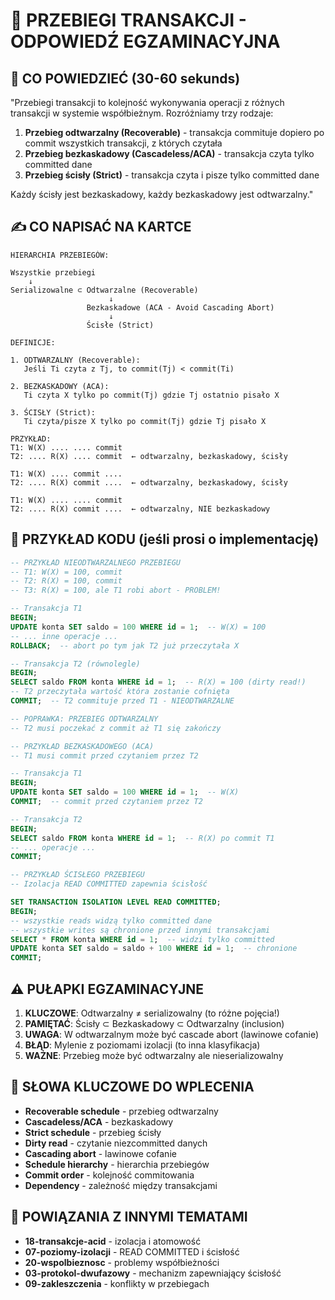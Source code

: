# 🔄 PRZEBIEGI TRANSAKCJI - ODPOWIEDŹ EGZAMINACYJNA

## 📖 CO POWIEDZIEĆ (30-60 sekunds)

"Przebiegi transakcji to kolejność wykonywania operacji z różnych transakcji w systemie współbieżnym. Rozróżniamy trzy rodzaje:

1. **Przebieg odtwarzalny (Recoverable)** - transakcja commituje dopiero po commit wszystkich transakcji, z których czytała
2. **Przebieg bezkaskadowy (Cascadeless/ACA)** - transakcja czyta tylko committed dane
3. **Przebieg ścisły (Strict)** - transakcja czyta i pisze tylko committed dane

Każdy ścisły jest bezkaskadowy, każdy bezkaskadowy jest odtwarzalny."

## ✍️ CO NAPISAĆ NA KARTCE

```
HIERARCHIA PRZEBIEGÓW:

Wszystkie przebiegi
    ↓
Serializowalne ⊂ Odtwarzalne (Recoverable)
                      ↓
                 Bezkaskadowe (ACA - Avoid Cascading Abort)
                      ↓  
                 Ścisłe (Strict)

DEFINICJE:

1. ODTWARZALNY (Recoverable):
   Jeśli Ti czyta z Tj, to commit(Tj) < commit(Ti)
   
2. BEZKASKADOWY (ACA):  
   Ti czyta X tylko po commit(Tj) gdzie Tj ostatnio pisało X
   
3. ŚCISŁY (Strict):
   Ti czyta/pisze X tylko po commit(Tj) gdzie Tj pisało X

PRZYKŁAD:
T1: W(X) .... .... commit
T2: .... R(X) .... commit  ← odtwarzalny, bezkaskadowy, ścisły

T1: W(X) .... commit ....
T2: .... R(X) commit ....  ← odtwarzalny, bezkaskadowy, ścisły

T1: W(X) .... .... commit  
T2: .... R(X) commit ....  ← odtwarzalny, NIE bezkaskadowy
```

## 🔧 PRZYKŁAD KODU (jeśli prosi o implementację)

```sql
-- PRZYKŁAD NIEODTWARZALNEGO PRZEBIEGU
-- T1: W(X) = 100, commit
-- T2: R(X) = 100, commit  
-- T3: R(X) = 100, ale T1 robi abort - PROBLEM!

-- Transakcja T1
BEGIN;
UPDATE konta SET saldo = 100 WHERE id = 1;  -- W(X) = 100
-- ... inne operacje ...
ROLLBACK;  -- abort po tym jak T2 już przeczytała X

-- Transakcja T2 (równolegle)
BEGIN;
SELECT saldo FROM konta WHERE id = 1;  -- R(X) = 100 (dirty read!)
-- T2 przeczytała wartość która zostanie cofnięta
COMMIT;  -- T2 commituje przed T1 - NIEODTWARZALNE

-- POPRAWKA: PRZEBIEG ODTWARZALNY
-- T2 musi poczekać z commit aż T1 się zakończy

-- PRZYKŁAD BEZKASKADOWEGO (ACA)
-- T1 musi commit przed czytaniem przez T2

-- Transakcja T1  
BEGIN;
UPDATE konta SET saldo = 100 WHERE id = 1;  -- W(X)
COMMIT;  -- commit przed czytaniem przez T2

-- Transakcja T2
BEGIN;
SELECT saldo FROM konta WHERE id = 1;  -- R(X) po commit T1
-- ... operacje ...
COMMIT;

-- PRZYKŁAD ŚCISŁEGO PRZEBIEGU
-- Izolacja READ COMMITTED zapewnia ścisłość

SET TRANSACTION ISOLATION LEVEL READ COMMITTED;
BEGIN;
-- wszystkie reads widzą tylko committed dane
-- wszystkie writes są chronione przed innymi transakcjami
SELECT * FROM konta WHERE id = 1;  -- widzi tylko committed
UPDATE konta SET saldo = saldo + 100 WHERE id = 1;  -- chronione
COMMIT;
```

## ⚠️ PUŁAPKI EGZAMINACYJNE

1. **KLUCZOWE**: Odtwarzalny ≠ serializowalny (to różne pojęcia!)
2. **PAMIĘTAĆ**: Ścisły ⊂ Bezkaskadowy ⊂ Odtwarzalny (inclusion)
3. **UWAGA**: W odtwarzalnym może być cascade abort (lawinowe cofanie)
4. **BŁĄD**: Mylenie z poziomami izolacji (to inna klasyfikacja)
5. **WAŻNE**: Przebieg może być odtwarzalny ale nieserializowalny

## 🎯 SŁOWA KLUCZOWE DO WPLECENIA

- **Recoverable schedule** - przebieg odtwarzalny
- **Cascadeless/ACA** - bezkaskadowy  
- **Strict schedule** - przebieg ścisły
- **Dirty read** - czytanie niezcommitted danych
- **Cascading abort** - lawinowe cofanie
- **Schedule hierarchy** - hierarchia przebiegów
- **Commit order** - kolejność commitowania
- **Dependency** - zależność między transakcjami

## 🔗 POWIĄZANIA Z INNYMI TEMATAMI

- **18-transakcje-acid** - izolacja i atomowość
- **07-poziomy-izolacji** - READ COMMITTED i ścisłość  
- **20-wspolbieznosc** - problemy współbieżności
- **03-protokol-dwufazowy** - mechanizm zapewniający ścisłość
- **09-zakleszczenia** - konflikty w przebiegach